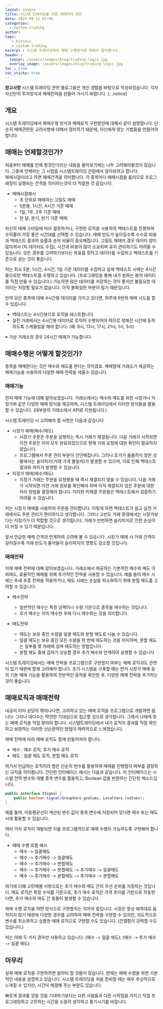 ```yaml
---
layout: single
title: 시스템 트레이딩를 위한 매매처리 방안
date: 2023-09-11 02:00
categories: 
  - system-trading
author: 
tags: 
   - bitcoin
   - system trading
excerpt : 시스템 트레이딩에서 매매 수행방식에 대해서 알아봅니다.
header :
  teaser: /assets/images/blog/trading-logic.jpg
  overlay_image: /assets/images/blog/trading-logic.jpg
toc : true  
toc_sticky: true
---
```


**참고사항** 시스템 트레이딩 관련 블로그들은 개인 경험을 바탕으로 작성되었습니다. 각자 자신만의 투자방식과 매매전략을 만들어 가시기 바랍니다.
{: .notice} 

## 개요

시스템 트레이딩에서 매매수행 방식과 매매로직 구현방안에 대해서 같이 설명합니다.
단순히 매매관련된 고려사항에 대해서 정리하기 떄문에, 자신에게 맞는 기법들을 만들어야합니다.


## 매매는 언제할것인가?

처음부터 매매를 언제 할것인가라는 내용을 물어보기에는 너무 고려해야될것이 많습니다.
그중에 언제라는 그 시점을 시스템트레이딩 관점에서 알아보려고 합니다.  
매매시점이라고 하면 매매간격을 의미합니다. 각 종목마다 매매시점을 틀리므로 프로그래밍이 실행되는 간격을 의미하는것이 더 적절한 것 같습니다.

- 매매시점예시
  - 초 단위로 매매하는 고밀도 매매
  - 5분봉, 1시간, 4시간 기준 매매
  - 1일, 1주, 2주 기준 매매
  - 한 달, 분기, 반기 기준 매매

자신의 매매 스타일에 따라 결정하거나, 구현한 로직을 사용하여 백테스트를 진행하여 수익률이 가장 좋은 시간대를 선택할 수 있습니다. 매매 빈도가 높아질수록 수수료 비용과 백테스트 결과의 승률과 손익 비율이 중요해집니다. 고밀도 매매의 경우 데이터 양이 많아져서 (틱 데이터도 수집), 시간과 비용이 많이 소요되며 유지 관리하기도 어려울 수 있습니다. 모든 경우를 고려하기보다는 목표를 정하고 데이터를 수집하고 백테스트를 기준으로 삼는 것이 좋습니다.

저는 최소 5분, 1시간, 4시간, 1일 기준 데이터를 수집하고 실제 백테스트 시에는 4시간봉으로만 백테스트를 수행하고 있습니다. (프로그래밍을 통해 내가 원하는 봉의 데이터를 직접 만들 수 있습니다.) 가능하면 많은 데이터를 저장하는 것이 좋지만 불필요한 데이터는 저장할 필요가 없습니다. 아직 불확실한 부분이 많기 때문입니다.

만약 모든 종목에 대해 4시간봉 데이터를 가지고 있다면, 하루에 6번의 매매 시도를 할 수 있습니다.
- 백테스트는 4시간봉으로 로직을 테스트합니다.
- 실전 거래에서는 4시간봉 데이터로 로직이 수행되어야 하므로 정해진 시간에 동작하도록 스케줄링을 해야 합니다. (예: 9시, 13시, 17시, 21시, 1시, 5시)

※ 가상 거래소의 경우 24시간 매매가 가능합니다.

## 매매수행은 어떻게 할것인가?

종목을 매매한다는 것은 매수와 매도를 한다는 의미겠죠.
매매할때 거래소가 제공하는 매매기능을 사용하여 다양한 매매 전략을 세울수 있습니다.  

### 매매기능

먼저 매매 기능에 대해 알아보겠습니다. 거래소에서는 매수와 매도를 위한 시장가나 지정가와 같은 다양한 매매 방식을 제공하며, 시스템 트레이딩에서 이러한 방식들을 활용할 수 있습니다. (대부분의 거래소에서 API로 지원됩니다.)

시스템 트레이딩 시 고려해야 할 사항은 다음과 같습니다
- 시장가 매매(매수/매도)
  - 시장가 주문은 주문을 실행하는 즉시 거래가 체결됩니다. 다음 거래가 시작되면 이전 주문은 이미 모두 완료되었으므로 현재 거래 요청에 대한 확인이 필요하지 않습니다.
  - 프로그램에서 주문 관리 부분이 간단해집니다. 그러나 호가가 촘촘하지 않은 상황에서는 슬리피지(거래 가격 불일치)가 발생할 수 있으며, 이로 인해 백테스트 결과와 차이가 발생할 수 있습니다.
- 지정가 매매(매수/매도)
  - 지정가 거래는 주문을 요청했을 때 즉시 체결되지 않을 수 있습니다. 다음 거래가 시작되면 이전 거래 정보를 확인해야 하며 아직 체결되지 않은 주문에 대한 처리 방법을 결정해야 합니다. 이러한 미체결 주문들은 백테스트에서 검증하기 어려울 수 있습니다.

저는 시장가 매매를 사용하여 주문을 관리합니다. 이렇게 하면 백테스트가 쉽고 실전 거래에서도 주문 관리가 편리하다고 생각합니다. 그러나 고빈도 거래 환경에서는 시장가보다는 지정가가 더 적합할 것으로 생각됩니다. 거래가 빈번하면 슬리피지로 인한 손실이 더 커질 수 있기 때문입니다.

앞서 언급한 매매 간격과 연계하여 고려해 볼 수 있습니다. 시장가 매매 시 거래 간격이 길어질수록 거래 빈도가 줄어들어 슬리피지의 영향도 감소할 것입니다.

### 매매전략

이제 매매 전략에 대해 알아보겠습니다. 거래소에서 제공하는 기본적인 매수와 매도 이외에도, 효율적인 매매를 위해 추가적인 전략을 사용할 수 있습니다. 예를 들어 매수 시에는 추세 추종 전략을 적용하거나, 매도 시에는 손실을 최소화하기 위해 분할 매도를 고려할 수 있습니다.

- 매수전략 
  - 일반적인 매수는 특정 금액이나 수량 기준으로 종목을 매수하는 것입니다.
  - 추가 매수는 이미 매수한 후에 다시 매수하는 것을 의미합니다.

- 매도전략
  - 매도는 보유 중인 수량을 일괄 매도와 분할 매도로 나눌 수 있습니다.
  - 일괄 매도는 보유 중인 모든 수량을 한 번에 매도하는 것을 의미하며, 분할 매도는 일부를 몇 차례에 걸쳐 매도하는 방법입니다.
  - 분할 매도 중에 갑자기 상승할 경우 추가 매수와 연계하여 실행할 수 있습니다

시스템 트레이딩에서는 매매 전략을 프로그램으로 구현할지 여부는 매매 로직과도 관련이 있기 때문에 함께 고려해야 합니다. 초기 시스템을 구축할 때는 먼저 시장가 매매 등의 기본 매매 기능을 활용하여 전반적인 동작을 확인한 후, 다양한 매매 전략을 추가하는 것이 좋습니다.

## 매매로직과 매매전략

내공이 이미 상당히 뛰어나다면, 고려하고 있는 매매 로직을 프로그램으로 개발하면 됩니다. 그러나 대다수는 막연한 기대심으로 접근할 것으로 생각됩니다. 그래서 나에게 맞는 매매 로직을 직접 찾아야 합니다. 시스템트레이딩에서 내가 로직의 결과를 직접 확인하고 보완하는 이러한 선순환적인 방법이 매력적으로 느껴졌습니다.

매매 전략에 따라 매매 로직도 함께 만들어져야 합니다.

- 매수 : 매수 로직, 추가 매수 로직
- 매도 : 일괄 매도 로직, 분할 매도 로직


여기서 언급하는 로직이라 함은 단순히 변수를 활용하여 매매를 진행할지 여부를 결정하는 규칙을 의미합니다. 간단한 인터페이스 예시는 다음과 같습니다. 이 인터페이스는 시스템 전역 변수와 개별 종목 변수를 활용하고, Boolean 값을 반환하는 간단한 메소드입니다.

```java
public interface ISignal {
	public boolean signal(GroupVars gvalues, LocalVars lvalues);
}
```

예를 들어, 이동평균선이 계산된 변수 값이 종목 변수에 저장되어 있다면 매수 또는 매도 시에 활용할 수 있습니다.

여러 가지 로직이 개발되면 이를 프로그램적으로 매매 수행이 가능하도록 구현해야 합니다.

- 매매 수행 흐름 예시
  - 매수 -> 일괄매도 
  - 매수 -> 추가매수 -> 일괄매도
  - 매수 -> 추가매수 -> 분할매도
  - 매수 -> 추가매수 -> 분할매도 -> 추가매수 -> 일괄매도
  - 매수 -> 추가매수 -> 분할매도 -> 추가매수 -> 분할매도


여기에 더해 고민해볼 사항으로는 추가 매수와 매도 간의 우선 순위를 지정하는 것입니다. 매도 로직은 특정 수익률 기준으로, 추가 매수 로직은 가격 추이를 기반으로 작동한다면, 추가 매수와 매도 간 충돌이 발생할 수 있습니다.

매매 수행 로직을 어떤 방식으로 구현할지는 각자의 몫입니다. 시장은 항상 예측대로 움직이지 않기 때문에 다양한 경우를 고려하여 매매 전략을 구현할 수 있지만, 의도적으로 변수를 최소화하고 심플한 매매 로직으로 구현할 수도 있습니다. (간결함이 강력할 수도 있습니다.)

저는 아래 두 가지 경우만 사용하고 있습니다.
(매수 -> 일괄 매도), (매수 -> 추가 매수 -> 일괄 매도)

## 마무리

실제 매매 로직을 구현하려면 알아야 할 것들이 많습니다. 현재는 매매 수행을 위한 기본적인 내용을 설명하고 있습니다. 시스템 트레이딩을 처음 준비할 때는 매우 추상적으로 느껴질 수 있지만, 시간이 해결해 주는 부분도 있습니다.

빠르게 결과를 얻을 것을 기대하기보다는 다른 사람들과 다른 시작점을 가지고 직접 프로그래밍하고 고민하는 시간을 소중히 생각하고 즐기시기를 바랍니다.